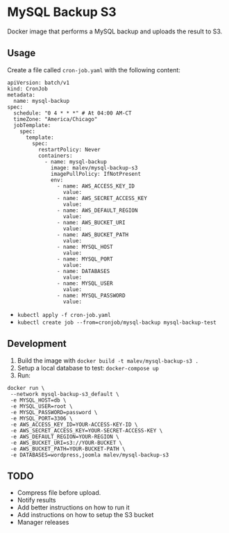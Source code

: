 # MySQL Backup S3

Docker image that performs a MySQL backup and uploads the result to S3.

## Usage

Create a file called `cron-job.yaml` with the following content:

```
apiVersion: batch/v1
kind: CronJob
metadata:
  name: mysql-backup
spec:
  schedule: "0 4 * * *" # At 04:00 AM-CT
  timeZone: "America/Chicago"
  jobTemplate:
    spec:
      template:
        spec:
          restartPolicy: Never
          containers:
            - name: mysql-backup
              image: malev/mysql-backup-s3
              imagePullPolicy: IfNotPresent
              env:
                - name: AWS_ACCESS_KEY_ID
                  value:
                - name: AWS_SECRET_ACCESS_KEY
                  value:
                - name: AWS_DEFAULT_REGION
                  value:
                - name: AWS_BUCKET_URI
                  value:
                - name: AWS_BUCKET_PATH
                  value:
                - name: MYSQL_HOST
                  value:
                - name: MYSQL_PORT
                  value:
                - name: DATABASES
                  value:
                - name: MYSQL_USER
                  value:
                - name: MYSQL_PASSWORD
                  value:
```

- `kubectl apply -f cron-job.yaml`
- `kubectl create job --from=cronjob/mysql-backup mysql-backup-test`

## Development

1. Build the image with `docker build -t malev/mysql-backup-s3 .`
2. Setup a local database to test: `docker-compose up`
3. Run:

```
docker run \
 --network mysql-backup-s3_default \
 -e MYSQL_HOST=db \
 -e MYSQL_USER=root \
 -e MYSQL_PASSWORD=password \
 -e MYSQL_PORT=3306 \
 -e AWS_ACCESS_KEY_ID=YOUR-ACCESS-KEY-ID \
 -e AWS_SECRET_ACCESS_KEY=YOUR-SECRET-ACCESS-KEY \
 -e AWS_DEFAULT_REGION=YOUR-REGION \
 -e AWS_BUCKET_URI=s3://YOUR-BUCKET \
 -e AWS_BUCKET_PATH=YOUR-BUCKET-PATH \
 -e DATABASES=wordpress,joomla malev/mysql-backup-s3
```

## TODO

- Compress file before upload.
- Notify results
- Add better instructions on how to run it
- Add instructions on how to setup the S3 bucket
- Manager releases
